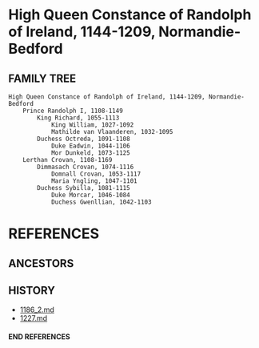 # High Queen Constance of Randolph of Ireland, 1144-1209, Normandie-Bedford

## FAMILY TREE 

```
High Queen Constance of Randolph of Ireland, 1144-1209, Normandie-Bedford
	Prince Randolph I, 1108-1149
		King Richard, 1055-1113
			King William, 1027-1092
			Mathilde van Vlaanderen, 1032-1095
		Duchess Octreda, 1091-1108
			Duke Eadwin, 1044-1106
			Mor Dunkeld, 1073-1125
	Lerthan Crovan, 1108-1169
		Dimmasach Crovan, 1074-1116
			Domnall Crovan, 1053-1117
			Maria Yngling, 1047-1101
		Duchess Sybilla, 1081-1115
			Duke Morcar, 1046-1084
			Duchess Gwenllian, 1042-1103
```


# REFERENCES

## ANCESTORS

## HISTORY
* [1186_2.md](../h/1186_2.md)
* [1227.md](../h/1227.md)

#### END REFERENCES
